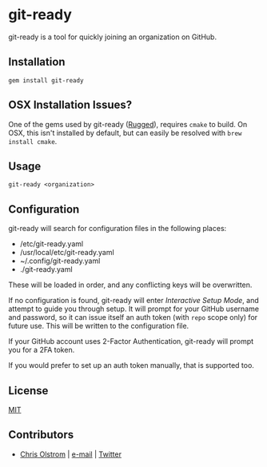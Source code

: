 # git-ready

git-ready is a tool for quickly joining an organization on GitHub.

Installation
------------

`gem install git-ready`

OSX Installation Issues?
------------------------

One of the gems used by git-ready ([Rugged](https://github.com/libgit2/rugged)), requires `cmake` to build. On OSX, this isn't installed by default, but can easily be resolved with `brew install cmake`.

Usage
-----

`git-ready <organization>`

Configuration
-------------
git-ready will search for configuration files in the following places:
* /etc/git-ready.yaml
* /usr/local/etc/git-ready.yaml
* ~/.config/git-ready.yaml
* ./git-ready.yaml

These will be loaded in order, and any conflicting keys will be overwritten.

If no configuration is found, git-ready will enter _Interactive Setup Mode_, and attempt to guide you through setup. It will prompt for your GitHub username and password, so it can issue itself an auth token (with `repo` scope only) for future use. This will be written to the configuration file.

If your GitHub account uses 2-Factor Authentication, git-ready will prompt you for a 2FA token.

If you would prefer to set up an auth token manually, that is supported too.

License
-------
[MIT](https://tldrlegal.com/license/mit-license)

Contributors
------------
* [Chris Olstrom](https://colstrom.github.io/) | [e-mail](mailto:chris@olstrom.com) | [Twitter](https://twitter.com/ChrisOlstrom)

